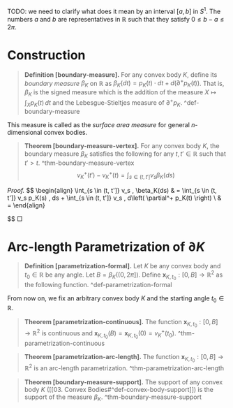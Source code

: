 TODO: we need to clarify what does it mean by an interval $[a, b]$ in $S^1$. The numbers $a$ and $b$ are representatives in $\mathbb{R}$ such that they satisfy $0 \leq b - a \leq 2\pi$.

# Construction

> __Definition [boundary-measure].__ For any convex body $K$, define its _boundary measure_ $\beta_K$ on $\mathbb{R}$ as $\beta_K(dt) = p_K(t) \cdot dt + d \left( \partial^+p_K(t) \right)$. That is, $\beta_K$ is the signed measure which is the addition of the measure $X \mapsto \int_X p_K(t) \, dt$ and the Lebesgue-Stieltjes measure of $\partial^+p_K$.  ^def-boundary-measure

This measure is called as the _surface area measure_ for general $n$-dimensional convex bodies.

> __Theorem [boundary-measure-vertex].__ For any convex body $K$, the boundary measure $\beta_K$ satisfies the following for any $t, t' \in \mathbb{R}$ such that $t' > t$. ^thm-boundary-measure-vertex
$$
v_K^+(t') - v_K^+(t) = \int_{s \in (t, t']} v_s \beta_K(ds)
$$

_Proof._
$$
\begin{align}
\int_{s \in (t, t']} v_s \, \beta_K(ds) & = \int_{s \in (t, t']} v_s p_K(s) \, ds + \int_{s \in (t, t']} v_s \, d\left( \partial^+ p_K(t) \right)  \\
& = 
\end{align}

$$
□

# Arc-length Parametrization of $\partial K$

> __Definition [parametrization-formal].__ Let $K$ be any convex body and $t_0 \in \mathbb{R}$ be any angle. Let $B = \beta_K\left( (0, 2\pi] \right)$. Define $\mathbf{x}_{K, t_0} : [0, B] \to \mathbb{R}^2$ as the following function. ^def-parametrization-formal


From now on, we fix an arbitrary convex body $K$ and the starting angle $t_0 \in \mathbb{R}$.

> __Theorem [parametrization-continuous].__ The function $\mathbf{x}_{K, t_0} : [0, B] \to \mathbb{R}^2$ is continuous and $\mathbf{x}_{K, t_0}(B) = \mathbf{x}_{K, t_0}(0) = v_K^+(t_0)$. ^thm-parametrization-continuous

> __Theorem [parametrization-arc-length].__ The function $\mathbf{x}_{K, t_0} : [0, B] \to \mathbb{R}^2$ is an arc-length parametrization. ^thm-parametrization-arc-length


> __Theorem [boundary-measure-support].__ The support of any convex body $K$ ([[03. Convex Bodies#^def-convex-body-support]]) is the support of the measure $\beta_K$. ^thm-boundary-measure-support
